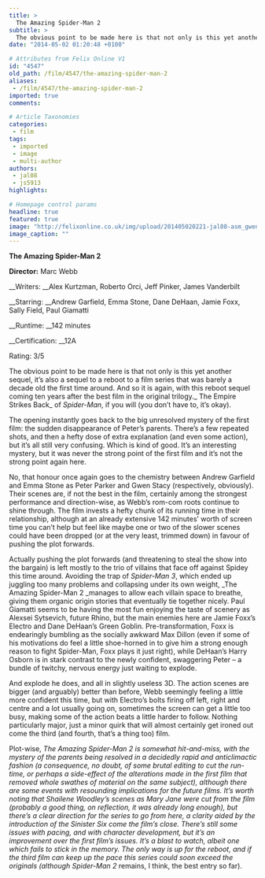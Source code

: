 ```yaml
---
title: >
  The Amazing Spider-Man 2
subtitle: >
  The obvious point to be made here is that not only is this yet another sequel, it’s also a sequel to a reboot to a film series that was barely a decade old the first time around. And so it is again, with this reboot sequel coming ten years after the best film in the original trilogy.
date: "2014-05-02 01:20:48 +0100"

# Attributes from Felix Online V1
id: "4547"
old_path: /film/4547/the-amazing-spider-man-2
aliases:
 - /film/4547/the-amazing-spider-man-2
imported: true
comments:

# Article Taxonomies
categories:
 - film
tags:
 - imported
 - image
 - multi-author
authors:
 - jal08
 - js5913
highlights:

# Homepage control params
headline: true
featured: true
image: "http://felixonline.co.uk/img/upload/201405020221-jal08-asm_gwen_swing_header.jpg"
image_caption: ""
---
```


__The Amazing Spider-Man 2__

__Director:__ Marc Webb

__Writers: __Alex Kurtzman, Roberto Orci, Jeff Pinker, James Vanderbilt

__Starring: __Andrew Garfield, Emma Stone, Dane DeHaan, Jamie Foxx, Sally Field, Paul Giamatti

__Runtime: __142 minutes

__Certification: __12A

Rating: 3/5

The obvious point to be made here is that not only is this yet another sequel, it’s also a sequel to a reboot to a film series that was barely a decade old the first time around. And so it is again, with this reboot sequel coming ten years after the best film in the original trilogy._ The Empire Strikes Back_ of _Spider-Man_, if you will (you don’t have to, it’s okay).

The opening instantly goes back to the big unresolved mystery of the first film: the sudden disappearance of Peter’s parents. There’s a few repeated shots, and then a hefty dose of extra explanation (and even some action), but it’s all still very confusing. Which is kind of good. It’s an interesting mystery, but it was never the strong point of the first film and it’s not the strong point again here.

No, that honour once again goes to the chemistry between Andrew Garfield and Emma Stone as Peter Parker and Gwen Stacy (respectively, obviously). Their scenes are, if not the best in the film, certainly among the strongest performance and direction-wise, as Webb’s rom-com roots continue to shine through. The film invests a hefty chunk of its running time in their relationship, although at an already extensive 142 minutes’ worth of screen time you can’t help but feel like maybe one or two of the slower scenes could have been dropped (or at the very least, trimmed down) in favour of pushing the plot forwards.

Actually pushing the plot forwards (and threatening to steal the show into the bargain) is left mostly to the trio of villains that face off against Spidey this time around. Avoiding the trap of _Spider-Man 3_, which ended up juggling too many problems and collapsing under its own weight, _The Amazing Spider-Man 2 _manages to allow each villain space to breathe, giving them organic origin stories that eventually tie together nicely. Paul Giamatti seems to be having the most fun enjoying the taste of scenery as Alexsei Sytsevich, future Rhino, but the main enemies here are Jamie Foxx’s Electro and Dane DeHaan’s Green Goblin. Pre-transformation, Foxx is endearingly bumbling as the socially awkward Max Dillon (even if some of his motivations do feel a little shoe-horned in to give him a strong enough reason to fight Spider-Man, Foxx plays it just right), while DeHaan’s Harry Osborn is in stark contrast to the newly confident, swaggering Peter – a bundle of twitchy, nervous energy just waiting to explode.

And explode he does, and all in slightly useless 3D. The action scenes are bigger (and arguably) better than before, Webb seemingly feeling a little more confident this time, but with Electro’s bolts firing off left, right and centre and a lot usually going on, sometimes the screen can get a little too busy, making some of the action beats a little harder to follow. Nothing particularly major, just a minor quirk that will almost certainly get ironed out come the third (and fourth, that’s a thing too) film.

Plot-wise, _The Amazing Spider-Man 2 _is somewhat hit-and-miss, with the mystery of the parents being resolved in a decidedly rapid and anticlimactic fashion (a consequence, no doubt, of some brutal editing to cut the run-time, or perhaps a side-effect of the alterations made in the first film that removed whole swathes of material on the same subject), although there are some events with resounding implications for the future films. It’s worth noting that Shailene Woodley’s scenes as Mary Jane were cut from the film (probably a good thing, on reflection, it was already long enough), but there’s a clear direction for the series to go from here, a clarity aided by the introduction of the Sinister Six come the film’s close. There’s still some issues with pacing, and with character development, but it’s an improvement over the first film’s issues. It’s a blast to watch, albeit one which fails to stick in the memory. The only way is up for the reboot, and if the third film can keep up the pace this series could soon exceed the originals (although_ Spider-Man 2_ remains, I think, the best entry so far).
